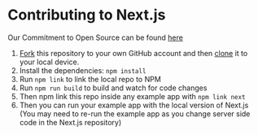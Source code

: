 # Contributing to Next.js

Our Commitment to Open Source can be found [here](https://zeit.co/blog/oss)

1. [Fork](https://help.github.com/articles/fork-a-repo/) this repository to your own GitHub account and then [clone](https://help.github.com/articles/cloning-a-repository/) it to your local device.
2. Install the dependencies: `npm install`
3. Run `npm link` to link the local repo to NPM
4. Run `npm run build` to build and watch for code changes
5. Then npm link this repo inside any example app with `npm link next`
6. Then you can run your example app with the local version of Next.js (You may need to re-run the example app as you change server side code in the Next.js repository)
